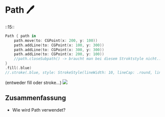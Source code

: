 # Path 🖊️
::15::

```swift
Path { path in
    path.move(to: CGPoint(x: 200, y: 100))
    path.addLine(to: CGPoint(x: 100, y: 300))
    path.addLine(to: CGPoint(x: 300, y: 300))
    path.addLine(to: CGPoint(x: 200, y: 100))
	//path.closeSubpath() -> braucht man bei diesem Stroktstyle nicht...
}
.fill(.blue)
//.stroke(.blue, style: StrokeStyle(lineWidth: 10, lineCap: .round, lineJoin: .round))
```

(entweder fill oder stroke…)
![][image-1]

## Zusammenfassung
- Wie wird Path verwendet?

[image-1]:	assets/Bildschirmfoto%202022-07-27%20um%2015.59.22.png